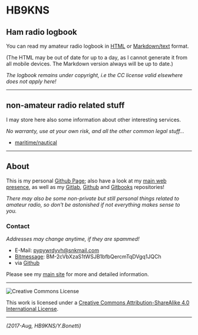 # HB9KNS

## Ham radio logbook

You can read my amateur radio logbook in [HTML]( hamlog.html )
or [Markdown/text]( hamlog.md ) format.

(The HTML may be out of date for up to a day, as I cannot generate it from all mobile devices. The Markdown version always will be up to date.)

_The logbook remains under copyright, i.e the CC license valid elsewhere does not apply here!_

---

## non-amateur radio related stuff

I may store here also some information about other interesting services.

*No warranty, use at your own risk, and all the other common legal stuff...*

- [maritime/nautical]( nautical )

---

## About

This is my personal [Github Page]( https://pages.github.com );
also have a look at my [main web presence][sdf], as well as my
[Gitlab]( https://gitlab.com/yargo ), [Github][] and
[Gitbooks]( https://hb9kns.gitbooks.io ) repositories!

_There may also be some non-private but still personal things related to amateur radio, so don't be astonished if not everything makes sense to you._

### Contact

_Addresses may change anytime, if they are spammed!_

- E-Mail: [pypywrdyvh@snkmail.com]( mailto:pypywrdyvh@snkmail.com )
- [Bitmessage]( https://bitmessage.org ): BM-2cVbXzaS1tWSJB1bfbQercmTqDVgq1JQCh
- via [Github][]

Please see my [main site][sdf] for more and detailed information.

---

![Creative Commons License]( https://i.creativecommons.org/l/by-sa/4.0/80x15.png )

This work is licensed under a [Creative Commons Attribution-ShareAlike 4.0 International License]( http://creativecommons.org/licenses/by-sa/4.0/ ).

---

_(2017-Aug, HB9KNS/Y.Bonetti)_

[sdf]: http://yargo.andropov.org "SDF/Freeshell homepage"
[Github]: https://github.com/hb9kns "Github account"
